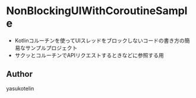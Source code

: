 # NonBlockingUIWithCoroutineSample

- Kotlinコルーチンを使ってUIスレッドをブロックしないコードの書き方の簡易なサンプルプロジェクト
- サクッとコルーチンでAPIリクエストするときなどに参照する用

## Author

yasukotelin